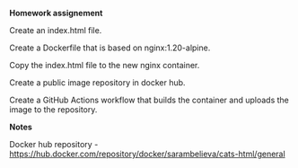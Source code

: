 **Homework assignement**

Create an index.html file.

Create a Dockerfile that is based on nginx:1.20-alpine.

Copy the index.html file to the new nginx container.

Create a public image repository in docker hub.

Create a GitHub Actions workflow that builds the container and uploads the image to the repository.

**Notes**

Docker hub repository - https://hub.docker.com/repository/docker/sarambelieva/cats-html/general
